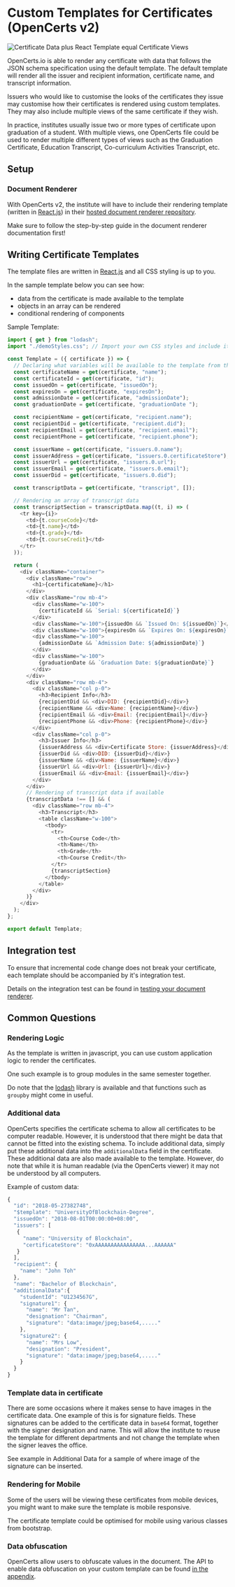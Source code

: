 # Custom Templates for Certificates (OpenCerts v2)

![Certificate Data plus React Template equal Certificate Views](./assets/custom-templates/overview.png)

OpenCerts.io is able to render any certificate with data that follows the JSON schema specification using the default template. The default template will render all the issuer and recipient information, certificate name, and transcript information.

Issuers who would like to customise the looks of the certificates they issue may customise how their certificates is rendered using custom templates. They may also include multiple views of the same certificate if they wish.

In practice, institutes usually issue two or more types of certificate upon graduation of a student. With multiple views, one OpenCerts file could be used to render multiple different types of views such as the Graduation Certificate, Education Transcript, Co-curriculum Activities Transcript, etc.

## Setup

### Document Renderer

With OpenCerts v2, the institute will have to include their rendering template (written in [React.js](https://reactjs.org/)) in their [hosted document renderer repository](./document_renderer.md).

Make sure to follow the step-by-step guide in the document renderer documentation first!

## Writing Certificate Templates

The template files are written in [React.js](https://reactjs.org/) and all CSS styling is up to you.

In the sample template below you can see how:

- data from the certificate is made available to the template
- objects in an array can be rendered
- conditional rendering of components

Sample Template:

```js
import { get } from "lodash";
import "./demoStyles.css"; // Import your own CSS styles and include it in the html className

const Template = ({ certificate }) => {
  // Declaring what variables will be available to the template from the certificate
  const certificateName = get(certificate, "name");
  const certificateId = get(certificate, "id");
  const issuedOn = get(certificate, "issuedOn");
  const expiresOn = get(certificate, "expiresOn");
  const admissionDate = get(certificate, "admissionDate");
  const graduationDate = get(certificate, "graduationDate ");

  const recipientName = get(certificate, "recipient.name");
  const recipientDid = get(certificate, "recipient.did");
  const recipientEmail = get(certificate, "recipient.email");
  const recipientPhone = get(certificate, "recipient.phone");

  const issuerName = get(certificate, "issuers.0.name");
  const issuerAddress = get(certificate, "issuers.0.certificateStore");
  const issuerUrl = get(certificate, "issuers.0.url");
  const issuerEmail = get(certificate, "issuers.0.email");
  const issuerDid = get(certificate, "issuers.0.did");

  const transcriptData = get(certificate, "transcript", []);

  // Rendering an array of transcript data
  const transcriptSection = transcriptData.map((t, i) => (
    <tr key={i}>
      <td>{t.courseCode}</td>
      <td>{t.name}</td>
      <td>{t.grade}</td>
      <td>{t.courseCredit}</td>
    </tr>
  ));

  return (
    <div className="container">
      <div className="row">
        <h1>{certificateName}</h1>
      </div>
      <div className="row mb-4">
        <div className="w-100">
          {certificateId && `Serial: ${certificateId}`}
        </div>
        <div className="w-100">{issuedOn && `Issued On: ${issuedOn}`}</div>
        <div className="w-100">{expiresOn && `Expires On: ${expiresOn}`}</div>
        <div className="w-100">
          {admissionDate && `Admission Date: ${admissionDate}`}
        </div>
        <div className="w-100">
          {graduationDate && `Graduation Date: ${graduationDate}`}
        </div>
      </div>
      <div className="row mb-4">
        <div className="col p-0">
          <h3>Recipient Info</h3>
          {recipientDid && <div>DID: {recipientDid}</div>}
          {recipientName && <div>Name: {recipientName}</div>}
          {recipientEmail && <div>Email: {recipientEmail}</div>}
          {recipientPhone && <div>Phone: {recipientPhone}</div>}
        </div>
        <div className="col p-0">
          <h3>Issuer Info</h3>
          {issuerAddress && <div>Certificate Store: {issuerAddress}</div>}
          {issuerDid && <div>DID: {issuerDid}</div>}
          {issuerName && <div>Name: {issuerName}</div>}
          {issuerUrl && <div>Url: {issuerUrl}</div>}
          {issuerEmail && <div>Email: {issuerEmail}</div>}
        </div>
      </div>
      // Rendering of transcript data if available
      {transcriptData !== [] && (
        <div className="row mb-4">
          <h3>Transcript</h3>
          <table className="w-100">
            <tbody>
              <tr>
                <th>Course Code</th>
                <th>Name</th>
                <th>Grade</th>
                <th>Course Credit</th>
              </tr>
              {transcriptSection}
            </tbody>
          </table>
        </div>
      )}
    </div>
  );
};

export default Template;
```

## Integration test

To ensure that incremental code change does not break your certificate, each template should be accompanied by it's integration test.

Details on the integration test can be found in [testing your document renderer](./document_renderer_test.md).

## Common Questions

### Rendering Logic

As the template is written in javascript, you can use custom application logic to render the certificates.

One such example is to group modules in the same semester together.

Do note that the [lodash](https://lodash.com) library is available and that functions such as `groupby` might come in useful.

### Additional data

OpenCerts specifies the certificate schema to allow all certificates to be computer readable. However, it is understood that there might be data that cannot be fitted into the existing schema. To include additional data, simply put these additional data into the `additionalData` field in the certificate. These additional data are also made available to the template. However, do note that while it is human readable (via the OpenCerts viewer) it may not be understood by all computers.

Example of custom data:

```js
{
  "id": "2018-05-27382748",
  "$template": "UniversityOfBlockchain-Degree",
  "issuedOn": "2018-08-01T00:00:00+08:00",
  "issuers": [
   {
     "name": "University of Blockchain",
     "certificateStore": "0xAAAAAAAAAAAAAAAA...AAAAAA"
   }
  ],
  "recipient": {
  	"name": "John Toh"
  },
  "name": "Bachelor of Blockchain",
  "additionalData":{
  	"studentId": "U1234567G",
  	"signature1": {
  	  "name": "Mr Tan",
  	  "designation": "Chairman",
  	  "signature": "data:image/jpeg;base64,....."
  	},
  	"signature2": {
  	  "name": "Mrs Low",
  	  "designation": "President",
  	  "signature": "data:image/jpeg;base64,....."
  	}
  }
}
```

### Template data in certificate

There are some occasions where it makes sense to have images in the certificate data. One example of this is for signature fields. These signatures can be added to the certificate data in `base64` format, together with the signer designation and name. This will allow the institute to reuse the template for different departments and not change the template when the signer leaves the office.

See example in Additional Data for a sample of where image of the signature can be inserted.

### Rendering for Mobile

Some of the users will be viewing these certificates from mobile devices, you might want to make sure the template is mobile responsive.

The certificate template could be optimised for mobile using various classes from bootstrap.

### Data obfuscation

OpenCerts allow users to obfuscate values in the document. The API to enable data obfuscation on your custom template can be found [in the appendix](./appendix_data_obfuscation.md).
